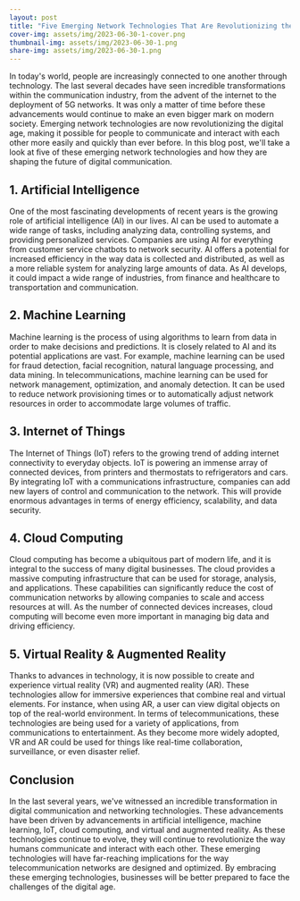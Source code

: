 ```yaml
---
layout: post
title: "Five Emerging Network Technologies That Are Revolutionizing the Digital Age"
cover-img: assets/img/2023-06-30-1-cover.png
thumbnail-img: assets/img/2023-06-30-1.png
share-img: assets/img/2023-06-30-1.png
---
```





In today's world, people are increasingly connected to one another through technology. The last several decades have seen incredible transformations within the communication industry, from the advent of the internet to the deployment of 5G networks. It was only a matter of time before these advancements would continue to make an even bigger mark on modern society. Emerging network technologies are now revolutionizing the digital age, making it possible for people to communicate and interact with each other more easily and quickly than ever before. In this blog post, we'll take a look at five of these emerging network technologies and how they are shaping the future of digital communication. 

## 1. Artificial Intelligence

One of the most fascinating developments of recent years is the growing role of artificial intelligence (AI) in our lives. AI can be used to automate a wide range of tasks, including analyzing data, controlling systems, and providing personalized services. Companies are using AI for everything from customer service chatbots to network security. AI offers a potential for increased efficiency in the way data is collected and distributed, as well as a more reliable system for analyzing large amounts of data. As AI develops, it could impact a wide range of industries, from finance and healthcare to transportation and communication. 

## 2. Machine Learning

Machine learning is the process of using algorithms to learn from data in order to make decisions and predictions. It is closely related to AI and its potential applications are vast. For example, machine learning can be used for fraud detection, facial recognition, natural language processing, and data mining. In telecommunications, machine learning can be used for network management, optimization, and anomaly detection. It can be used to reduce network provisioning times or to automatically adjust network resources in order to accommodate large volumes of traffic. 

## 3. Internet of Things

The Internet of Things (IoT) refers to the growing trend of adding internet connectivity to everyday objects. IoT is powering an immense array of connected devices, from printers and thermostats to refrigerators and cars. By integrating IoT with a communications infrastructure, companies can add new layers of control and communication to the network. This will provide enormous advantages in terms of energy efficiency, scalability, and data security. 

## 4. Cloud Computing 

Cloud computing has become a ubiquitous part of modern life, and it is integral to the success of many digital businesses. The cloud provides a massive computing infrastructure that can be used for storage, analysis, and applications. These capabilities can significantly reduce the cost of communication networks by allowing companies to scale and access resources at will. As the number of connected devices increases, cloud computing will become even more important in managing big data and driving efficiency. 

## 5. Virtual Reality & Augmented Reality 

Thanks to advances in technology, it is now possible to create and experience virtual reality (VR) and augmented reality (AR). These technologies allow for immersive experiences that combine real and virtual elements. For instance, when using AR, a user can view digital objects on top of the real-world environment. In terms of telecommunications, these technologies are being used for a variety of applications, from communications to entertainment. As they become more widely adopted, VR and AR could be used for things like real-time collaboration, surveillance, or even disaster relief. 

## Conclusion

In the last several years, we've witnessed an incredible transformation in digital communication and networking technologies. These advancements have been driven by advancements in artificial intelligence, machine learning, IoT, cloud computing, and virtual and augmented reality. As these technologies continue to evolve, they will continue to revolutionize the way humans communicate and interact with each other. These emerging technologies will have far-reaching implications for the way telecommunication networks are designed and optimized. By embracing these emerging technologies, businesses will be better prepared to face the challenges of the digital age.
